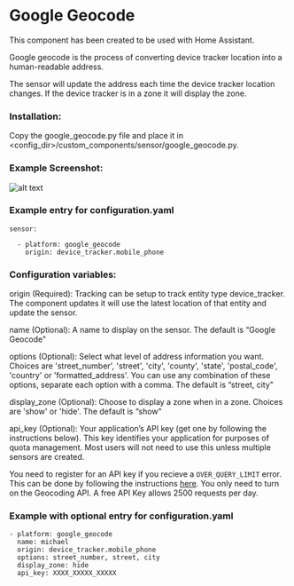 # Google Geocode

This component has been created to be used with Home Assistant.

Google geocode is the process of converting device tracker location into a human-readable address.

The sensor will update the address each time the device tracker location changes. If the device tracker is in a zone it will display the zone.

### Installation:

Copy the google_geocode.py file and place it in <config_dir>/custom_components/sensor/google_geocode.py.

### Example Screenshot:
![alt text](https://github.com/michaelmcarthur/GoogleGeocode-HASS/blob/master/Google_Geocode_Screenshot.png "Screenshot")

### Example entry for configuration.yaml
```
sensor:

  - platform: google_geocode
    origin: device_tracker.mobile_phone
```
### Configuration variables:

origin (Required): Tracking can be setup to track entity type device_tracker. The component updates it will use the latest location of that entity and update the sensor.

name (Optional): A name to display on the sensor. The default is “Google Geocode"

options (Optional): Select what level of address information you want. Choices are 'street_number', 'street', 'city', 'county', 'state', 'postal_code', 'country' or 'formatted_address'. You can use any combination of these options, separate each option with a comma. The default is “street, city"

display_zone (Optional): Choose to display a zone when in a zone. Choices are 'show' or 'hide'. The default is “show"


api_key (Optional): Your application’s API key (get one by following the instructions below). This key identifies your application for purposes of quota management. Most users will not need to use this unless multiple sensors are created.

You need to register for an API key if you recieve a `OVER_QUERY_LIMIT` error. This can be done by following the instructions [here](https://github.com/googlemaps/google-maps-services-python#api-keys). You only need to turn on the Geocoding API. A free API Key allows 2500 requests per day. 

### Example with optional entry for configuration.yaml
```
- platform: google_geocode
  name: michael
  origin: device_tracker.mobile_phone
  options: street_number, street, city
  display_zone: hide
  api_key: XXXX_XXXXX_XXXXX
```
